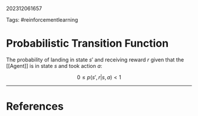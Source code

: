 202312061657

Tags: #reinforcementlearning 

# Probabilistic Transition Function
The probability of landing in state $s'$ and receiving reward $r$ given that the [[Agent]] is in state $s$ and took action $a$:

$$
0 \leq p(s', r | s, a) \lt 1
$$

---
# References
